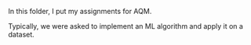 In this folder, I put my assignments for AQM.

Typically, we were asked to implement an ML algorithm and apply it on a dataset.
